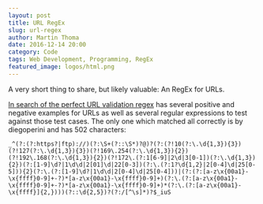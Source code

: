 ```yaml
---
layout: post
title: URL RegEx
slug: url-regex
author: Martin Thoma
date: 2016-12-14 20:00
category: Code
tags: Web Development, Programming, RegEx
featured_image: logos/html.png
---
```

A very short thing to share, but likely valuable: An RegEx for URLs.

<a href="https://mathiasbynens.be/demo/url-regex">In search of the perfect URL validation regex</a>
has several positive and negative examples for URLs as well as several regular
expressions to test against those test cases. The only one which matched all
correctly is by diegoperini and has 502 characters:

```text
_^(?:(?:https?|ftp)://)(?:\S+(?::\S*)?@)?(?:(?!10(?:\.\d{1,3}){3})(?!127(?:\.\d{1,3}){3})(?!169\.254(?:\.\d{1,3}){2})(?!192\.168(?:\.\d{1,3}){2})(?!172\.(?:1[6-9]|2\d|3[0-1])(?:\.\d{1,3}){2})(?:[1-9]\d?|1\d\d|2[01]\d|22[0-3])(?:\.(?:1?\d{1,2}|2[0-4]\d|25[0-5])){2}(?:\.(?:[1-9]\d?|1\d\d|2[0-4]\d|25[0-4]))|(?:(?:[a-z\x{00a1}-\x{ffff}0-9]+-?)*[a-z\x{00a1}-\x{ffff}0-9]+)(?:\.(?:[a-z\x{00a1}-\x{ffff}0-9]+-?)*[a-z\x{00a1}-\x{ffff}0-9]+)*(?:\.(?:[a-z\x{00a1}-\x{ffff}]{2,})))(?::\d{2,5})?(?:/[^\s]*)?$_iuS
```
